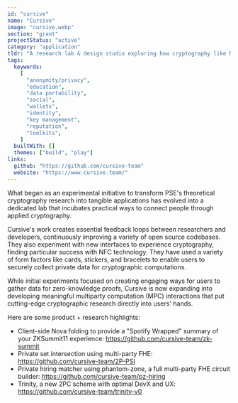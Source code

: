 ```yaml
---
id: "cursive"
name: "Cursive"
image: "cursive.webp"
section: "grant"
projectStatus: "active"
category: "application"
tldr: "A research lab & design studio exploring how cryptography like MPC and ZK can be used to discover and deepen human connection."
tags:
  keywords:
    [
      "anonymity/privacy",
      "education",
      "data portability",
      "social",
      "wallets",
      "identity",
      "key management",
      "reputation",
      "toolkits",
    ]
  builtWith: []
  themes: ["build", "play"]
links:
  github: "https://github.com/cursive-team"
  website: "https://www.cursive.team/"
---
```


What began as an experimental initiative to transform PSE's theoretical cryptography research into tangible applications has evolved into a dedicated lab that incubates practical ways to connect people through applied cryptography.

Cursive's work creates essential feedback loops between researchers and developers, continuously improving a variety of open source codebases. They also experiment with new interfaces to experience cryptography, finding particular success with NFC technology. They have used a variety of form factors like cards, stickers, and bracelets to enable users to securely collect private data for cryptographic computations.

While initial experiments focused on creating engaging ways for users to gather data for zero-knowledge proofs, Cursive is now expanding into developing meaningful multiparty computation (MPC) interactions that put cutting-edge cryptographic research directly into users' hands.

Here are some product + research highlights:

- Client-side Nova folding to provide a "Spotify Wrapped" summary of your ZKSummit11 experience: https://github.com/cursive-team/zk-summit
- Private set intersection using multi-party FHE: https://github.com/cursive-team/2P-PSI
- Private hiring matcher using phantom-zone, a full multi-party FHE circuit builder: https://github.com/cursive-team/pz-hiring
- Trinity, a new 2PC scheme with optimal DevX and UX: https://github.com/cursive-team/trinity-v0
